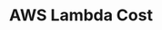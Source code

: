 ---
# Accomplishments widget.
widget: "howto"  # See https://sourcethemes.com/academic/docs/page-builder/
headless: true  # This file represents a page section.
active: true  # Activate this widget? true/false
weight: 3  # Order that this section will appear.
title: "AWS Lambda Cost"
subtitle: ""

# Date format
#   Refer to https://sourcethemes.com/academic/docs/customization/#date-format
date_format: "Jan 2006"

# Accomplishments.
#   Add/remove as many `[[item]]` blocks below as you like.
#   `title`, `organization` and `date_start` are the required parameters.
#   Leave other parameters empty if not required.
#   Begin/end multi-line descriptions with 3 quotes `"""`.
item: 
smallItem: 
 - title: "Understanding and Controlling AWS Lambda Costs"
   summary: "serverless.com"
   linkText: ""
   linkUrl: "https://serverless.com/blog/understanding-and-controlling-aws-lambda-costs/" 
   openNewWindow: 
   image: "https://res.cloudinary.com/agile-seo/image/fetch/w_62,dpr_1.0,d_blank_am8gzx.png/https%3A%2F%2Flogo.clearbit.com%2Fserverless.com%3Fsize%3D250"
 - title: "Use These Tools to Keep your AWS Lambda Cost Under Control"
   summary: "concurrencylabs.com"
   linkText: ""
   linkUrl: "https://www.concurrencylabs.com/blog/aws-lambda-cost-optimization-tools/" 
   openNewWindow: 
   image: "https://res.cloudinary.com/agile-seo/image/fetch/w_62,dpr_1.0,d_blank_am8gzx.png/https%3A%2F%2Flogo.clearbit.com%2Fconcurrencylabs.com%3Fsize%3D250" 
 - title: "How to Optimize AWS Lambda Costs (With Examples)"
   summary: "dashbird.io"
   linkText: ""
   linkUrl: "https://dashbird.io/blog/how-to-optimize-aws-lambda-cost-with-examples/" 
   openNewWindow: 
   image: "https://res.cloudinary.com/agile-seo/image/fetch/w_62,dpr_1.0,d_blank_am8gzx.png/https%3A%2F%2Flogo.clearbit.com%2Fdashbird.io%3Fsize%3D250" 
 - title: "AWS Lambda Cost Analysis"
   summary: "blog.imaginea.com"
   linkText: ""
   linkUrl: "https://blog.imaginea.com/aws-lambda-cost-analysis/" 
   openNewWindow: 
   image: "https://res.cloudinary.com/agile-seo/image/fetch/w_62,dpr_1.0,d_blank_am8gzx.png/https%3A%2F%2Flogo.clearbit.com%2Fblog.imaginea.com%3Fsize%3D250"
---